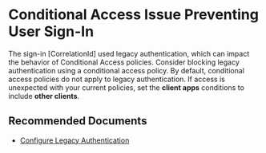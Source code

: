 <properties
    pageTitle="Conditional Access - Legacy authentication preventing user sign-in"
    description="Conditional Access - Legacy authentication supported preventing user sign-in"
    infoBubbleText="See details on the right"
    service="microsoft.activedirectory"
    resource=""
    authors="jeslin"
    ms.author="jeslin"
    displayOrder="1"
    articleId="ISP_ConditionalAccess_LegacyAuthentication"
	  diagnosticScenario="ConditionalAccess"
    selfHelpType="diagnostics"
    supportTopicIds=""
    resourceTags=""
    productPesIds=""
    cloudEnvironments="public, Fairfax, Mooncake"
	ownershipId="AzureIdentity_B2B"
/>

# Conditional Access Issue Preventing User Sign-In

<!--issueDescription-->

The sign-in <!--$CorrelationId-->[CorrelationId]<!--/$CorrelationId--> used legacy authentication, which can impact the behavior of Conditional Access policies. Consider blocking legacy authentication using a conditional access policy. By default, conditional access policies do not apply to legacy authentication. If access is unexpected with your current policies, set the **client apps** conditions to include **other clients**.

<!--/issueDescription-->

## **Recommended Documents**

- [Configure Legacy Authentication](https://docs.microsoft.com/azure/active-directory/conditional-access/conditions#legacy-authentication)
